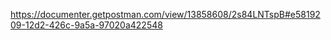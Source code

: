 <!-- Documentation -->
https://documenter.getpostman.com/view/13858608/2s84LNTspB#e5819209-12d2-426c-9a5a-97020a422548